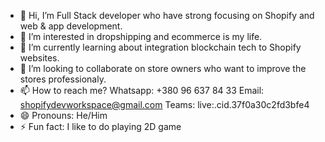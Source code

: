 - 👋 Hi, I’m Full Stack developer who have strong focusing on Shopify and web & app development.
- 👀 I’m interested in dropshipping and ecommerce is my life.
- 🌱 I’m currently learning about integration blockchain tech to Shopify websites.
- 💞️ I’m looking to collaborate on store owners who want to improve the stores professionaly.
- 📫 How to reach me?
      Whatsapp: +380 96 637 84 33
      Email: shopifydevworkspace@gmail.com
      Teams: live:.cid.37f0a30c2fd3bfe4
- 😄 Pronouns: He/Him
- ⚡ Fun fact: I like to do playing 2D game

<!---
ecomdevking/ecomdevking is a ✨ special ✨ repository because its `README.md` (this file) appears on your GitHub profile.
You can click the Preview link to take a look at your changes.
--->
